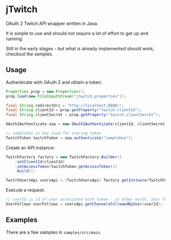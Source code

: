 # jTwitch
OAuth 2 Twitch API wrapper written in Java.

It is simple to use and should not require a lot of effort to get up and running.

Still in the early stages - but what is already implemented should work; checkout the samples.

## Usage
Authenticate with OAuth 2 and obtain a token:
```java
Properties prop = new Properties();
prop.load(new FileInputStream("jtwitch.properties"));

final String redirectUri = "http://localhost:8000/";
final String clientId = prop.getProperty("twitch.clientId");
final String clientSecret = prop.getProperty("twitch.clientSecret");

OAuth2Authenticate oaa = new OAuth2Authenticate(clientId, clientSecret, redirectUri);

// sampleUse is key used for storing token
TwitchToken twitchToken = oaa.authenticate("sampleUse");
```
Create an API instance:
```java
TwitchFactory factory = new TwitchFactory.Builder()
    .setClientId(clientId)
    .setAccessToken(twitchToken.getAccessToken())
    .build();

TwitchUsersApi usersApi = (TwitchUsersApi) factory.getInstance(TwitchFactory.API.Users);
```
Execute a request:
```java
// userId is id of user associated with token - in other words, your Twitch account id
UserFollows userFollows = usersApi.getChannelsFollowedByUser(userId);
```
## Examples
There are a few samples in `samples/src/main`.